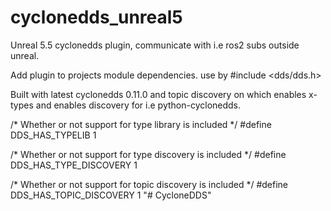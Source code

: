 # cyclonedds_unreal5
Unreal 5.5 cyclonedds plugin, communicate with i.e ros2 subs outside unreal.

Add plugin to projects module dependencies. use by #include <dds/dds.h>

Built with latest cyclonedds 0.11.0 and topic discovery on which enables x-types and enables discovery for i.e python-cyclonedds.

/* Whether or not support for type library is included */
#define DDS_HAS_TYPELIB 1

/* Whether or not support for type discovery is included */
#define DDS_HAS_TYPE_DISCOVERY 1

/* Whether or not support for topic discovery is included */
#define DDS_HAS_TOPIC_DISCOVERY 1
"# CycloneDDS" 
